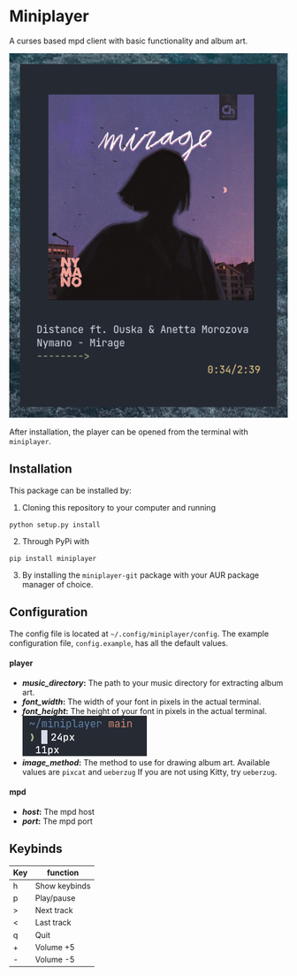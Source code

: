 # Miniplayer

A curses based mpd client with basic functionality and album art.

![player-preview](https://github.com/GuardKenzie/miniplayer/blob/main/img/preview.png?raw=true)

After installation, the player can be opened from the terminal with `miniplayer`.

## Installation

This package can be installed by:
1. Cloning this repository to your computer and running
```
python setup.py install
```
2. Through PyPi with
```
pip install miniplayer
```
3. By installing the `miniplayer-git` package with your AUR package manager of choice.

## Configuration

The config file is located at `~/.config/miniplayer/config`. The example configuration file, `config.example`, has all the default values.

#### player
* ***music_directory*:** The path to your music directory for extracting album art.
* ***font_width*:** The width of your font in pixels in the actual terminal.
* ***font_height*:** The height of your font in pixels in the actual terminal.
    ![font-example](https://github.com/GuardKenzie/miniplayer/blob/main/img/font.png?raw=true)
* ***image_method*:** The method to use for drawing album art. Available values are `pixcat` and `ueberzug`
    If you are not using Kitty, try `ueberzug`.

#### mpd
* ***host*:** The mpd host
* ***port*:** The mpd port


## Keybinds

| Key | function      |
|-----|---------------|
| h   | Show keybinds |
| p   | Play/pause    |
| >   | Next track    |
| <   | Last track    |
| q   | Quit          |
| +   | Volume +5     |
| -   | Volume -5     |

